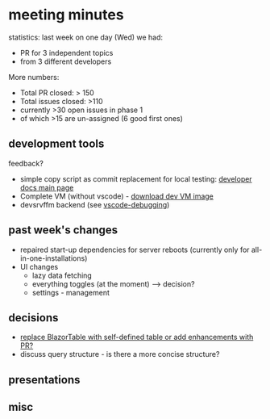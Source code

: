 # meeting minutes

statistics:
last week on one day (Wed) we had:
- PR for 3 independent topics
- from 3 different developers

More numbers:
- Total PR closed: > 150
- Total issues closed: >110
- currently >30 open issues in phase 1
- of which >15 are un-assigned (6 good first ones)

## development tools
feedback?
- simple copy script as commit replacement for local testing: [developer docs main page](../)
- Complete VM (without vscode) - [download dev VM image](https://xfer.cactus.de/index.php/f/130767)
- devsrvffm backend (see [vscode-debugging](../vscode-debugging.md))

## past week's changes
- repaired start-up dependencies for server reboots (currently only for all-in-one-installations)
- UI changes 
  - lazy data fetching
  - everything toggles (at the moment) --> decision?
  - settings - management

## decisions
- [replace BlazorTable with self-defined table or add enhancements with PR?](https://github.com/CactuseSecurity/firewall-orchestrator/issues/359)
- discuss query structure - is there a more concise structure?

## presentations

## misc
